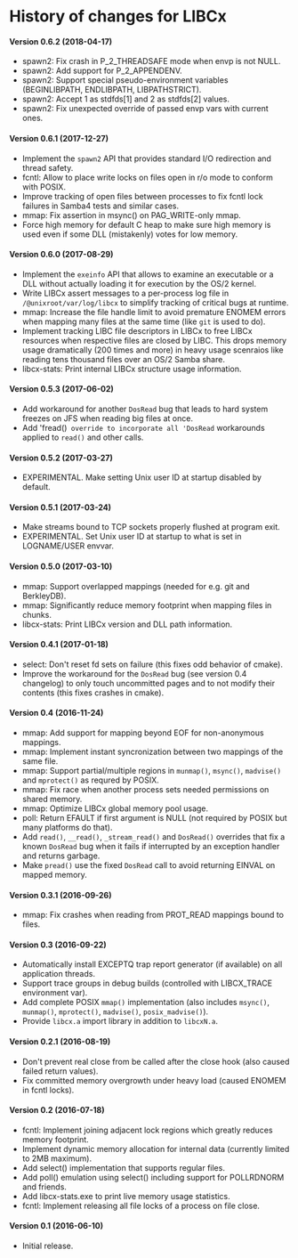 # History of changes for LIBCx

#### Version 0.6.2 (2018-04-17)

* spawn2: Fix crash in P_2_THREADSAFE mode when envp is not NULL.
* spawn2: Add support for P_2_APPENDENV.
* spawn2: Support special pseudo-environment variables (BEGINLIBPATH, ENDLIBPATH, LIBPATHSTRICT).
* spawn2: Accept 1 as stdfds[1] and 2 as stdfds[2] values.
* spawn2: Fix unexpected override of passed envp vars with current ones.

#### Version 0.6.1 (2017-12-27)
* Implement the `spawn2` API that provides standard I/O redirection and thread safety.
* fcntl: Allow to place write locks on files open in r/o mode to conform with POSIX.
* Improve tracking of open files between processes to fix fcntl lock failures in Samba4 tests and similar cases.
* mmap: Fix assertion in msync() on PAG_WRITE-only mmap.
* Force high memory for default C heap to make sure high memory is used even if some DLL (mistakenly) votes for low memory.

#### Version 0.6.0 (2017-08-29)

* Implement the `exeinfo` API that allows to examine an executable or a DLL without actually loading it for execution by the OS/2 kernel.
* Write LIBCx assert messages to a per-process log file in `/@unixroot/var/log/libcx` to simplify tracking of critical bugs at runtime.
* mmap: Increase the file handle limit to avoid premature ENOMEM errors when mapping many files at the same time  (like `git` is used to do).
* Implement tracking LIBC file descriptors in LIBCx to free LIBCx resources when respective files are closed by LIBC. This drops memory usage dramatically (200 times and more) in heavy usage scenraios like reading tens thousand files over an OS/2 Samba share.
* libcx-stats: Print internal LIBCx structure usage information.

#### Version 0.5.3 (2017-06-02)

* Add workaround for another `DosRead` bug that leads to hard system freezes on JFS when reading big files at once.
* Add 'fread()` override to incorporate all 'DosRead` workarounds applied to `read()` and other calls.

#### Version 0.5.2 (2017-03-27)

* EXPERIMENTAL. Make setting Unix user ID at startup disabled by default.

#### Version 0.5.1 (2017-03-24)

* Make streams bound to TCP sockets properly flushed at program exit.
* EXPERIMENTAL. Set Unix user ID at startup to what is set in LOGNAME/USER envvar.

#### Version 0.5.0 (2017-03-10)

* mmap: Support overlapped mappings (needed for e.g. git and BerkleyDB).
* mmap: Significantly reduce memory footprint when mapping files in chunks.
* libcx-stats: Print LIBCx version and DLL path information.

#### Version 0.4.1 (2017-01-18)

* select: Don't reset fd sets on failure (this fixes odd behavior of cmake).
* Improve the workaround for the `DosRead` bug (see version 0.4 changelog) to only touch uncommitted pages and to not modify their contents (this fixes crashes in cmake).

#### Version 0.4 (2016-11-24)

* mmap: Add support for mapping beyond EOF for non-anonymous mappings.
* mmap: Implement instant syncronization between two mappings of the same file.
* mmap: Support partial/multiple regions in `munmap()`, `msync()`, `madvise()` and `mprotect()` as requred by POSIX.
* mmap: Fix race when another process sets needed permissions on shared memory.
* mmap: Optimize LIBCx global memory pool usage.
* poll: Return EFAULT if first argument is NULL (not required by POSIX but many platforms do that).
* Add `read()`, `__read()`, `_stream_read()` and `DosRead()` overrides that fix a known `DosRead` bug when it fails if interrupted by an exception handler and returns garbage.
* Make `pread()` use the fixed `DosRead` call to avoid returning EINVAL on mapped memory.

#### Version 0.3.1 (2016-09-26)

* mmap: Fix crashes when reading from PROT_READ mappings bound to files.

#### Version 0.3 (2016-09-22)

* Automatically install EXCEPTQ trap report generator (if available) on all application threads.
* Support trace groups in debug builds (controlled with LIBCX_TRACE environment var).
* Add complete POSIX `mmap()` implementation (also includes `msync()`, `munmap()`, `mprotect()`, `madvise()`, `posix_madvise()`).
* Provide `libcx.a` import library in addition to `libcxN.a`.

#### Version 0.2.1 (2016-08-19)

* Don't prevent real close from be called after the close hook (also caused failed return values).
* Fix committed memory overgrowth under heavy load (caused ENOMEM in fcntl locks).

#### Version 0.2 (2016-07-18)

* fcntl: Implement joining adjacent lock regions which greatly reduces memory footprint.
* Implement dynamic memory allocation for internal data (currently limited to 2MB maximum).
* Add select() implementation that supports regular files.
* Add poll() emulation using select() including support for POLLRDNORM and friends.
* Add libcx-stats.exe to print live memory usage statistics.
* fcntl: Implement releasing all file locks of a process on file close.

#### Version 0.1 (2016-06-10)

* Initial release.
